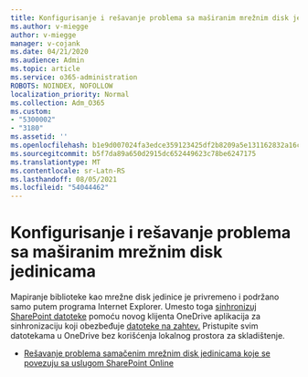 ```yaml
---
title: Konfigurisanje i rešavanje problema sa maširanim mrežnim disk jedinicama
ms.author: v-miegge
author: v-miegge
manager: v-cojank
ms.date: 04/21/2020
ms.audience: Admin
ms.topic: article
ms.service: o365-administration
ROBOTS: NOINDEX, NOFOLLOW
localization_priority: Normal
ms.collection: Adm_O365
ms.custom:
- "5300002"
- "3180"
ms.assetid: ''
ms.openlocfilehash: b1e9d007024fa3edce359123425df2b8209a5e131162832a16c651ff3fd6b5d3
ms.sourcegitcommit: b5f7da89a650d2915dc652449623c78be6247175
ms.translationtype: MT
ms.contentlocale: sr-Latn-RS
ms.lasthandoff: 08/05/2021
ms.locfileid: "54044462"
---
```

# <a name="how-to-configure-and-troubleshoot-mapped-network-drives"></a>Konfigurisanje i rešavanje problema sa maširanim mrežnim disk jedinicama

Mapiranje biblioteke kao mrežne disk jedinice je privremeno i podržano samo putem programa Internet Explorer. Umesto toga [sinhronizuj SharePoint datoteke](https://support.office.com/article/6de9ede8-5b6e-4503-80b2-6190f3354a88) pomoću novog klijenta OneDrive aplikacija za sinhronizaciju koji obezbeđuje [datoteke na zahtev.](https://support.office.com/article/0e6860d3-d9f3-4971-b321-7092438fb38e) Pristupite svim datotekama u OneDrive bez korišćenja lokalnog prostora za skladištenje.

* [Rešavanje problema samačenim mrežnim disk jedinicama koje se povezuju sa uslugom SharePoint Online](https://docs.microsoft.com/sharepoint/support/administration/troubleshoot-mapped-network-drives)